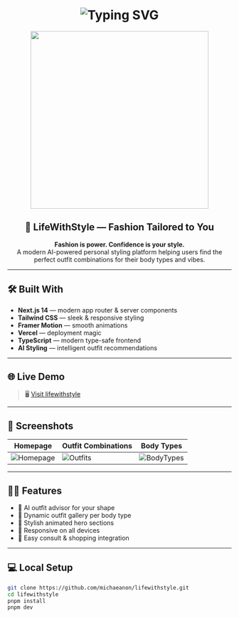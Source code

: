 <!-- Hacker Style Animated README for "LifeWithStyle" -->

<h1 align="center">
  <img src="https://readme-typing-svg.herokuapp.com?font=Fira+Code&size=30&duration=3000&pause=1000&color=36FF69&vCenter=true&center=true&width=500&lines=COOKING+SOMETHING...;Designing+With+Style!;Deploying+Elegance!" alt="Typing SVG" />
</h1>

<p align="center">
  <img src="https://media.giphy.com/media/SWoSkN6DxTszqIKEqv/giphy.gif" width="400"/>
</p>

<h2 align="center">💅 LifeWithStyle — Fashion Tailored to You</h2>

<p align="center">
  <b>Fashion is power. Confidence is your style.</b><br>
  A modern AI-powered personal styling platform helping users find the perfect outfit combinations for their body types and vibes.
</p>

---

## 🛠️ Built With

- **Next.js 14** — modern app router & server components  
- **Tailwind CSS** — sleek & responsive styling  
- **Framer Motion** — smooth animations  
- **Vercel** — deployment magic  
- **TypeScript** — modern type-safe frontend  
- **AI Styling** — intelligent outfit recommendations  

---

## 🌐 Live Demo

> 🖥️ [Visit lifewithstyle](https://lifewithstyle.vercel.app)

---

## 📸 Screenshots

| Homepage | Outfit Combinations | Body Types |
|---------|----------------------|------------|
| ![Homepage](https://i.imgur.com/jhpx7Q4.png) | ![Outfits](https://i.imgur.com/FDClW0E.png) | ![BodyTypes](https://i.imgur.com/Cm1EjvB.png) |

---

## 👩‍💻 Features

- 🧠 AI outfit advisor for your shape  
- 🧥 Dynamic outfit gallery per body type  
- 🎨 Stylish animated hero sections  
- 📲 Responsive on all devices  
- 🛒 Easy consult & shopping integration  

---

## 💻 Local Setup

```bash
git clone https://github.com/michaeanon/lifewithstyle.git
cd lifewithstyle
pnpm install
pnpm dev

